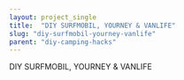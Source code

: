 ```yaml
---
layout: project_single
title:  "DIY SURFMOBIL, YOURNEY & VANLIFE"
slug: "diy-surfmobil-yourney-vanlife"
parent: "diy-camping-hacks"
---
```

DIY SURFMOBIL, YOURNEY & VANLIFE